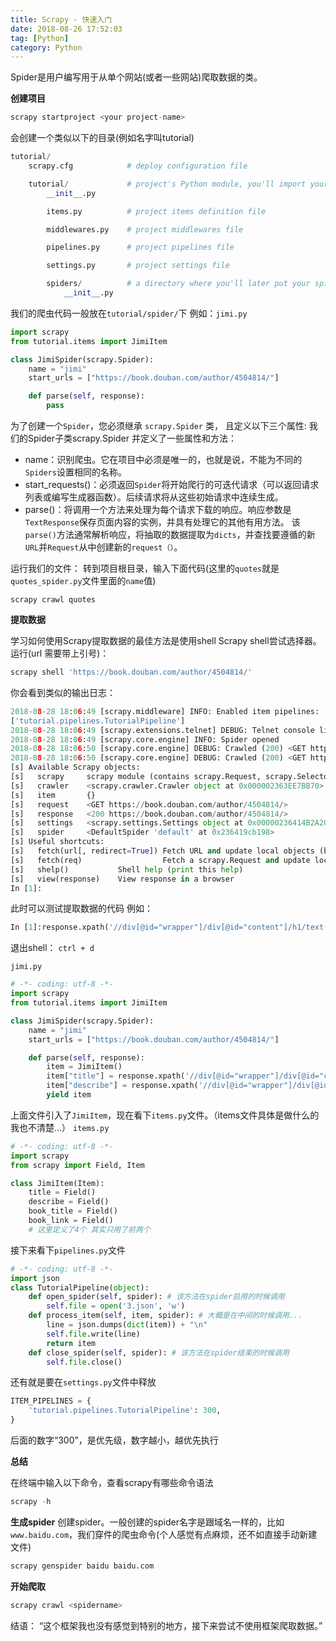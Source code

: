 ```yaml
---
title: Scrapy - 快速入门
date: 2018-08-26 17:52:03
tag: [Python]
category: Python
---
```

Spider是用户编写用于从单个网站(或者一些网站)爬取数据的类。
<!-- more -->

__创建项目__
```python
scrapy startproject <your project-name>
```
会创建一个类似以下的目录(例如名字叫tutorial)
```python
tutorial/
    scrapy.cfg            # deploy configuration file

    tutorial/             # project's Python module, you'll import your code from here
        __init__.py

        items.py          # project items definition file

        middlewares.py    # project middlewares file

        pipelines.py      # project pipelines file

        settings.py       # project settings file

        spiders/          # a directory where you'll later put your spiders
            __init__.py
```

我们的爬虫代码一般放在`tutorial/spider/`下
例如：`jimi.py`
```python
import scrapy
from tutorial.items import JimiItem

class JimiSpider(scrapy.Spider):
	name = "jimi"
	start_urls = ["https://book.douban.com/author/4504814/"]

	def parse(self, response):
		pass
```
为了创建一个`Spider`，您必须继承 `scrapy.Spider` 类， 且定义以下三个属性:
我们的Spider子类scrapy.Spider 并定义了一些属性和方法：
* name：识别爬虫。它在项目中必须是唯一的，也就是说，不能为不同的`Spiders`设置相同的名称。
* start_requests()：必须返回`Spider`将开始爬行的可迭代请求（可以返回请求列表或编写生成器函数）。后续请求将从这些初始请求中连续生成。
* parse()：将调用一个方法来处理为每个请求下载的响应。响应参数是`TextResponse`保存页面内容的实例，并具有处理它的其他有用方法。
该`parse()`方法通常解析响应，将抽取的数据提取为`dicts`，并查找要遵循的新`URL`并`Request`从中创建新的`request（）`。

运行我们的文件：
转到项目根目录，输入下面代码(这里的`quotes`就是`quotes_spider.py`文件里面的`name`值)
```
scrapy crawl quotes
```

__提取数据__

学习如何使用Scrapy提取数据的最佳方法是使用shell Scrapy shell尝试选择器。运行(url 需要带上引号)：
```python
scrapy shell 'https://book.douban.com/author/4504814/'
```
你会看到类似的输出日志：
```python
2018-08-28 18:06:49 [scrapy.middleware] INFO: Enabled item pipelines:
['tutorial.pipelines.TutorialPipeline']
2018-08-28 18:06:49 [scrapy.extensions.telnet] DEBUG: Telnet console listening on 127.0.0.1:6023
2018-08-28 18:06:49 [scrapy.core.engine] INFO: Spider opened
2018-08-28 18:06:50 [scrapy.core.engine] DEBUG: Crawled (200) <GET https://book.douban.com/robots.txt> (referer: None)
2018-08-28 18:06:50 [scrapy.core.engine] DEBUG: Crawled (200) <GET https://book.douban.com/author/4504814/> (referer: None)
[s] Available Scrapy objects:
[s]   scrapy     scrapy module (contains scrapy.Request, scrapy.Selector, etc)
[s]   crawler    <scrapy.crawler.Crawler object at 0x000002363EE7BB70>
[s]   item       {}
[s]   request    <GET https://book.douban.com/author/4504814/>
[s]   response   <200 https://book.douban.com/author/4504814/>
[s]   settings   <scrapy.settings.Settings object at 0x00000236414B2A20>
[s]   spider     <DefaultSpider 'default' at 0x236419cb198>
[s] Useful shortcuts:
[s]   fetch(url[, redirect=True]) Fetch URL and update local objects (by default, redirects are followed)
[s]   fetch(req)                  Fetch a scrapy.Request and update local objects
[s]   shelp()           Shell help (print this help)
[s]   view(response)    View response in a browser
In [1]:
```
此时可以测试提取数据的代码 例如：
```python
In [1]:response.xpath('//div[@id="wrapper"]/div[@id="content"]/h1/text()').extract_first()
```
退出shell： `ctrl + d`

`jimi.py`
```python
# -*- coding: utf-8 -*-
import scrapy
from tutorial.items import JimiItem

class JimiSpider(scrapy.Spider):
	name = "jimi"
	start_urls = ["https://book.douban.com/author/4504814/"]

	def parse(self, response):
		item = JimiItem()
		item["title"] = response.xpath('//div[@id="wrapper"]/div[@id="content"]/h1/text()').extract_first()
		item["describe"] = response.xpath('//div[@id="wrapper"]/div[@id="content"]/div/div[@class="article"]/div[@id="intro"]/div[@class="bd"]/text()').extract_first()
		yield item       
```
上面文件引入了`JimiItem`，现在看下`items.py`文件。（items文件具体是做什么的我也不清楚...）
`items.py`
```python
# -*- coding: utf-8 -*-
import scrapy
from scrapy import Field, Item

class JimiItem(Item):
	title = Field()
	describe = Field()
	book_title = Field()
	book_link = Field()
    # 这里定义了4个 其实只用了前两个
```
接下来看下`pipelines.py`文件
```python
# -*- coding: utf-8 -*-
import json
class TutorialPipeline(object):
	def open_spider(self, spider): # 该方法在spider启用的时候调用
		self.file = open('3.json', 'w')
	def process_item(self, item, spider): # 大概是在中间的时候调用...
		line = json.dumps(dict(item)) + "\n"
		self.file.write(line)
		return item
	def close_spider(self, spider): # 该方法在spider结束的时候调用
		self.file.close()
```
还有就是要在`settings.py`文件中释放
```python
ITEM_PIPELINES = {
    'tutorial.pipelines.TutorialPipeline': 300,
}
```
后面的数字“300”，是优先级，数字越小，越优先执行

__总结__

在终端中输入以下命令，查看scrapy有哪些命令语法
```python
scrapy -h
```
__生成spider__
创建spider。一般创建的spider名字是跟域名一样的，比如`www.baidu.com`，我们穿件的爬虫命令(个人感觉有点麻烦，还不如直接手动新建文件)
```python
scrapy genspider baidu baidu.com
```
__开始爬取__
```python
scrapy crawl <spidername>
```

结语： “这个框架我也没有感觉到特别的地方，接下来尝试不使用框架爬取数据。”